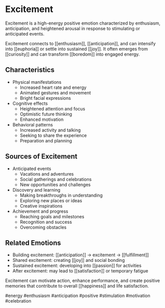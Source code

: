 # Excitement

Excitement is a high-energy positive emotion characterized by enthusiasm, anticipation, and heightened arousal in response to stimulating or anticipated events.

Excitement connects to [[enthusiasm]], [[anticipation]], and can intensify into [[euphoria]] or settle into sustained [[joy]]. It often emerges from [[curiosity]] and can transform [[boredom]] into engaged energy.

## Characteristics
- Physical manifestations
  - Increased heart rate and energy
  - Animated gestures and movement
  - Bright facial expressions
- Cognitive effects
  - Heightened attention and focus
  - Optimistic future thinking
  - Enhanced motivation
- Behavioral patterns
  - Increased activity and talking
  - Seeking to share the experience
  - Preparation and planning

## Sources of Excitement
- Anticipated events
  - Vacations and adventures
  - Social gatherings and celebrations
  - New opportunities and challenges
- Discovery and learning
  - Making breakthroughs in understanding
  - Exploring new places or ideas
  - Creative inspirations
- Achievement and progress
  - Reaching goals and milestones
  - Recognition and success
  - Overcoming obstacles

## Related Emotions
- Building excitement: [[anticipation]] → excitement → [[fulfillment]]
- Shared excitement: creating [[joy]] and social bonding
- Sustained excitement: developing into [[passion]] for activities
- After excitement: may lead to [[satisfaction]] or temporary fatigue

Excitement can motivate action, enhance performance, and create positive memories that contribute to overall [[happiness]] and life satisfaction.

#energy #enthusiasm #anticipation #positive #stimulation #motivation #celebration